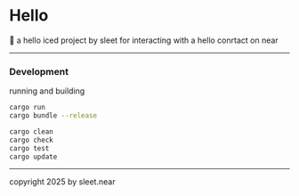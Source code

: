 # Hello
🧊 a hello iced project by sleet for interacting with a hello conrtact on near

---

### Development
running and building
```sh
cargo run
cargo bundle --release

cargo clean
cargo check
cargo test
cargo update
```



---


copyright 2025 by sleet.near